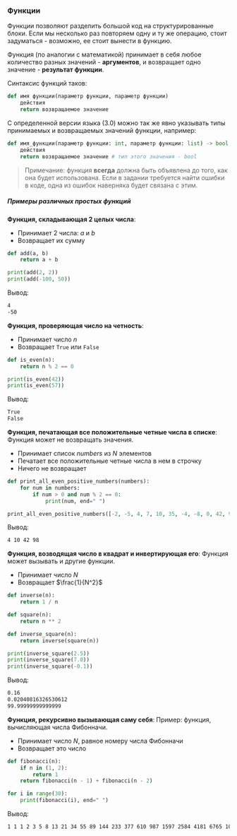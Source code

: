 ### Функции
Функции позволяют разделить большой код на структурированные блоки. Если мы несколько раз повторяем одну и ту же операцию, стоит задуматься - возможно, ее стоит вынести в функцию.

Функция (по аналогии с математикой) принимает в себя любое количество разных значений - **аргументов**, и возвращает одно значение - **результат функции**.

Синтаксис функций таков:
```python
def имя функции(параметр функции, параметр функции)
	действия
	return возвращаемое значение
```

С определенной версии языка (3.0) можно так же явно указывать типы принимаемых и возвращаемых значений функции, например:
```python
def имя_функции(параметр функции: int, параметр функции: list) -> bool
	действия
	return возвращаемое значение # тип этого значения - bool
```

> Примечание: функция **всегда** должна быть объявлена до того, как она будет использована. Если в задании требуется найти ошибки в коде, одна из ошибок наверняка будет связана с этим.
##### Примеры различных простых функций
**Функция, складывающая 2 целых числа**:
- Принимает 2 числа: $a$ и $b$
- Возвращает их сумму
```python
def add(a, b)
	return a + b

print(add(2, 2))
print(add(-100, 50))
```
Вывод:
```bash
4
-50
```

**Функция, проверяющая число на четность**:
- Принимает число $n$
- Возвращает `True` или `False`
```python
def is_even(n):
	return n % 2 == 0

print(is_even(42))
print(is_even(57))
```
Вывод:
```bash
True
False
```

**Функция, печатающая все положительные четные числа в списке**:
Функция может не возвращать значения.
- Принимает список $numbers$ из $N$ элементов 
- Печатает все положительные четные числа в нем в строчку
- Ничего не возвращает
```python
def print_all_even_positive_numbers(numbers):
	for num in numbers:
		if num > 0 and num % 2 == 0:
			print(num, end=" ")

print_all_even_positive_numbers([-2, -5, 4, 7, 10, 35, -4, -8, 0, 42, 98])
```
Вывод:
```bash
4 10 42 98
```


**Функция, возводящая число в квадрат и инвертирующая его**:
Функция может вызывать и другие функции. 
- Принимает число $N$
- Возвращает $\frac{1}{N^2}$
```python
def inverse(n):
	return 1 / n

def square(n):
	return n ** 2

def inverse_square(n):
	return inverse(square(n))

print(inverse_square(2.5))
print(inverse_square(7.0))
print(inverse_square(-0.1))
```
Вывод:
```bash
0.16
0.02040816326530612
99.99999999999999
```

**Функция, рекурсивно вызывающая саму себя**:
Пример: функция, вычисляющая числа Фибонначи.
- Принимает число $N$, равное номеру числа Фибонначи
- Возвращает это число
```python
def fibonacci(n):
	if n in (1, 2):
		return 1
	return fibonacci(n - 1) + fibonacci(n - 2)

for i in range(30):
	print(fibonacci(i), end=" ")
```
Вывод:
```bash
1 1 1 2 3 5 8 13 21 34 55 89 144 233 377 610 987 1597 2584 4181 6765 10946 17711 28657 46368 75025 121393 196418 317811 514229
```